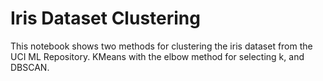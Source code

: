 # Iris Dataset Clustering

This notebook shows two methods for clustering the iris dataset from the UCI ML Repository. KMeans with the elbow method for selecting k, and DBSCAN.
